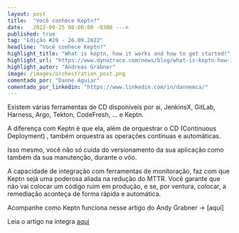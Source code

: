 ```yaml
---
layout: post 
title:  "Você conhece Keptn?"
date:   2022-09-25 08:00:00 -0300 --->
published: true
tag: "Edição #29 - 26.09.2022"
headline: "Você conhece Keptn?"
highlight_title: "What is keptn, how it works and how to get started!"
highlight_url: "https://www.dynatrace.com/news/blog/what-is-keptn-how-it-works-and-how-to-get-started/"
highlight_autor: "Andreas Grabner"
image: /images/orchestration_post.png
comentado_por: "Danne Aguiar"
comentado_por_linkedin: "https://www.linkedin.com/in/dannemca/"
---
```

Existem várias ferramentas de CD disponíveis por ai, JenkinsX, GitLab, Harness, Argo, Tekton, CodeFresh, … e Keptn.

A diferença com Keptn é que ela, além de orquestrar o CD (Continuous Deployment) , também orquestra as operações contínuas e automáticas.

Isso mesmo, você não só cuida do versionamento da sua aplicação como também da sua manutenção, durante o vôo.

A capacidade de integração com ferramentas de monitoração, faz com que Keptn sejá uma poderosa aliada na redução do MTTR. Você garante que não vai colocar um código ruim em produção, e se, por ventura, colocar, a remediação aconteça de forma rápida e automática.

Acompanhe como Keptn funciona nesse artigo do Andy Grabner -> [aqui]

Leia o artigo na íntegra [aqui](https://www.dynatrace.com/news/blog/what-is-keptn-how-it-works-and-how-to-get-started/)